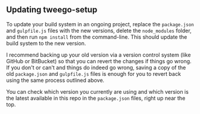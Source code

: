 ## Updating tweego-setup

To update your build system in an ongoing project, replace the `package.json` and `gulpfile.js` files with the new versions, delete the `node_modules` folder, and then run `npm install` from the command-line. This should update the build system to the new version. 

I recommend backing up your old version via a version control system (like GitHub or BitBucket) so that you can revert the changes if things go wrong. If you don't or can't and things do indeed go wrong, saving a copy of the old `package.json` and `gulpfile.js` files is enough for you to revert back using the same process outlined above.

You can check which version you currently are using and which version is the latest available in this repo in the `package.json` files, right up near the top. 